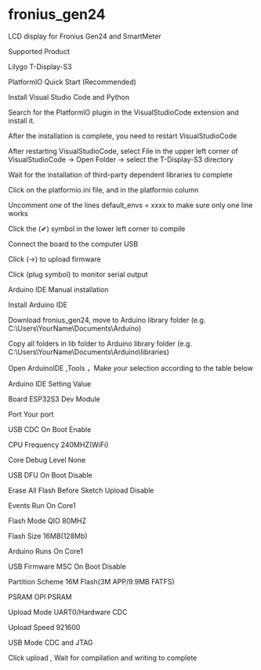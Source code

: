 # fronius_gen24
LCD display for Fronius Gen24 and SmartMeter

Supported Product

Lilygo T-Display-S3


PlatformIO Quick Start (Recommended)

Install Visual Studio Code and Python

Search for the PlatformIO plugin in the VisualStudioCode extension and install it.

After the installation is complete, you need to restart VisualStudioCode

After restarting VisualStudioCode, select File in the upper left corner of VisualStudioCode -> Open Folder -> select the T-Display-S3 directory

Wait for the installation of third-party dependent libraries to complete

Click on the platformio.ini file, and in the platformio column

Uncomment one of the lines default_envs = xxxx to make sure only one line works

Click the (✔) symbol in the lower left corner to compile

Connect the board to the computer USB

Click (→) to upload firmware

Click (plug symbol) to monitor serial output


Arduino IDE Manual installation

Install Arduino IDE

Download fronius_gen24, move to Arduino library folder (e.g. C:\Users\YourName\Documents\Arduino\)

Copy all folders in lib folder to Arduino library folder (e.g. C:\Users\YourName\Documents\Arduino\libraries)

Open ArduinoIDE ,Tools ，Make your selection according to the table below

Arduino IDE Setting	Value

Board	ESP32S3 Dev Module

Port	Your port

USB CDC On Boot	Enable

CPU Frequency	240MHZ(WiFi)

Core Debug Level	None

USB DFU On Boot	Disable

Erase All Flash Before Sketch Upload	Disable

Events Run On	Core1

Flash Mode	QIO 80MHZ

Flash Size	16MB(128Mb)

Arduino Runs On	Core1

USB Firmware MSC On Boot	Disable

Partition Scheme	16M Flash(3M APP/9.9MB FATFS)

PSRAM	OPI PSRAM

Upload Mode	UART0/Hardware CDC

Upload Speed	921600

USB Mode	CDC and JTAG

Click upload , Wait for compilation and writing to complete
